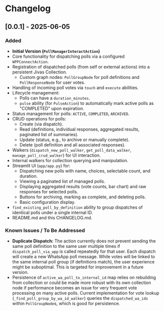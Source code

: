 # Changelog

## [0.0.1] - 2025-06-05

### Added

- **Initial Version (`PollManagerInteractAction`)**
- Core functionality for dispatching polls via a configured `WPPConnectAction`.
- Registration of dispatched polls (from self or external actions) into a persistent Jivas Collection.
  - Custom graph nodes: `PollGroupNode` for poll definitions and `PollResponseNode` for user votes.
- Handling of incoming poll votes via `touch` and `execute` abilities.
- Lifecycle management:
  - Polls can have a `duration_minutes`.
  - `pulse` ability (for `PulseAction`) to automatically mark active polls as "COMPLETED" upon expiration.
- Status management for polls: `ACTIVE`, `COMPLETED`, `ARCHIVED`.
- CRUD operations for polls:
  - Create (via dispatch).
  - Read (definitions, individual responses, aggregated results, paginated list of summaries).
  - Update (status, e.g., to archive or manually complete).
  - Delete (poll definition and all associated responses).
- Walkers (`dispatch_new_poll_walker`, `get_poll_data_walker`, `manage_poll_crud_walker`) for UI interaction.
- Internal walkers for collection querying and manipulation.
- Streamlit UI (`app/app.py`) for:
  - Dispatching new polls with name, choices, selectable count, and duration.
  - Viewing a paginated list of managed polls.
  - Displaying aggregated results (vote counts, bar chart) and raw responses for selected polls.
  - Buttons for archiving, marking as complete, and deleting polls.
  - Basic configuration display.
- `find_existing_poll_by_definition` ability to group dispatches of identical polls under a single internal ID.
- README.md and this CHANGELOG.md.

### Known Issues / To Be Addressed

- **Duplicate Dispatch:** The action currently does not prevent sending the same poll definition to the same user multiple times if `dispatch_poll_via_wpp` is called repeatedly for that user. Each dispatch will create a new WhatsApp poll message. While votes will be linked to the same internal poll group (if definitions match), the user experience might be suboptimal. This is targeted for improvement in a future version.
- Persistence of `active_wa_poll_to_internal_id` map relies on rebuilding from collection or could be made more robust with its own collection node if performance becomes an issue for very frequent vote processing on many active polls. Current implementation for vote lookup (`_find_poll_group_by_wa_id_walker`) queries the `dispatched_wa_ids` within `PollGroupNode`s, which is good for persistence.